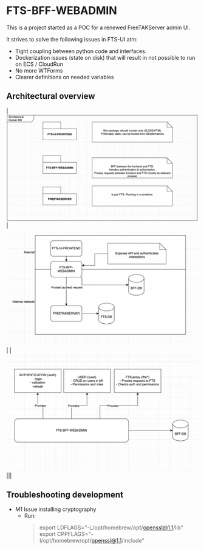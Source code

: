 # FTS-BFF-WEBADMIN

This is a project started as a POC for a renewed FreeTAKServer admin UI.

It strives to solve the following issues in FTS-UI atm:
- Tight coupling between python code and interfaces.
- Dockerization issues (state on disk) that will result in not possible to run on ECS / CloudRun
- No more WTForms
- Clearer definitions on needed variables

## Architectural overview

| ![Arch](https://github.com/CriticalTechIo/fts-bff-webadmin/blob/main/docs/ARCH.png?raw=true) | ![Overview](https://github.com/CriticalTechIo/fts-bff-webadmin/blob/main/docs/OVERVIEW.png?raw=true) |
|![APIS](https://github.com/CriticalTechIo/fts-bff-webadmin/blob/main/docs/APIS.png?raw=true)|||




## Troubleshooting development

- M1 Issue installing cryptography
    -   Run:
        > export LDFLAGS="-L/opt/homebrew/opt/openssl@1.1/lib"
        > export CPPFLAGS="-I/opt/homebrew/opt/openssl@1.1/include"
